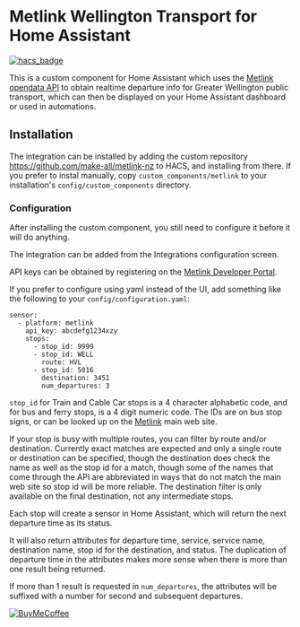 # Metlink Wellington Transport for Home Assistant

[![hacs_badge](https://img.shields.io/badge/HACS-Custom-orange.svg?style=for-the-badge)](https://github.com/custom-components/hacs)

This is a custom component for Home Assistant which uses
the [Metlink opendata API](https://opendata.metlink.org.nz/) to obtain
realtime departure info for Greater Wellington public transport, which can
then be displayed on your Home Assistant dashboard or used in automations.


## Installation

The integration can be installed by adding the custom repository
https://github.com/make-all/metlink-nz to HACS, and installing from there.
If you prefer to instal manually, copy `custom_components/metlink` to your
installation's `config/custom_components` directory.

### Configuration

After installing the custom component, you still need to configure it before
it will do anything.

The integration can be added from the Integrations configuration screen.

API keys can be obtained by registering on the
[Metlink Developer Portal](https://opendata.metlink.org.nz/).

If you prefer to configure using yaml instead of the UI, add something like
the following to your `config/configuration.yaml`:

```
sensor:
  - platform: metlink
	api_key: abcdefg1234xzy
	stops:
	  - stop_id: 9999
	  - stop_id: WELL
	    route: HVL
	  - stop_id: 5016
	    destination: 3451
        num_departures: 3
```


`stop_id` for Train and Cable Car stops is a 4 character alphabetic
code, and for bus and ferry stops, is a 4 digit numeric code.
The IDs are on bus stop signs, or can be looked up on the
[Metlink](https://metlink.org.nz) main web site.


If your stop is busy with multiple routes, you can filter by route and/or destination.  Currently exact matches are expected and only a single route or destination can be specified, though the destination does check the name as well as the stop id for a match, though some of the names that come through the API are abbreviated in ways that do not match the main web site so stop id will be more reliable.  The destination filter is only available on the final destination, not any intermediate stops.


Each stop will create a sensor in Home Assistant, which will return the next departure time as its status.

It will also return attributes for departure time, service, service
name, destination name, stop id for the destination, and status.  The
duplication of departure time in the attributes makes more sense when
there is more than one result being returned.

If more than 1 result is requested in `num_departures`, the attributes
will be suffixed with a number for second and subsequent departures.

[![BuyMeCoffee](https://www.buymeacoffee.com/assets/img/custom_images/orange_img.png)](https://www.buymeacoffee.com/jasonrumney)
